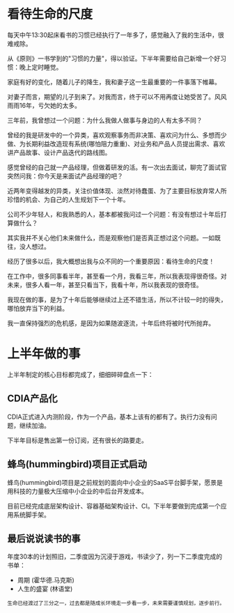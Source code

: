 # 看待生命的尺度

每天中午13:30起床看书的习惯已经执行了一年多了，感觉融入了我的生活中，很难戒除。

从《原则》一书学到的"习惯的力量"，得以验证。下半年需要给自己新增一个好习惯：晚上定时睡觉。

家庭有好的变化，随着儿子的降生，我和妻子这一生最重要的一件事落下帷幕。

对妻子而言，期望的儿子到来了。对我而言，终于可以不用再度让她受苦了。风风雨雨16年，亏欠她的太多。

三年前，我曾想过一个问题：为什么我做人做事与身边的人有太多不同？

曾经的我是研发中的一个异类，喜欢观察事务而非决策、喜欢问为什么、多想而少做、为长期利益改造现有系统(哪怕阻力重重)、对业务和产品人员提出需求、喜欢讲产品故事、设计产品迭代的路线图。

感觉曾经的自己就一产品经理，但做着研发的活。有一次出去面试，聊完了面试官突然问我：你今天是来面试产品经理的吧？

近两年变得越发的异类，关注价值体现、淡然对待蠢蛋、为了主要目标放弃常人所珍惜的机会、为自己的人生规划下一个十年。

公司不少年轻人，和我熟悉的人，基本都被我问过一个问题：有没有想过十年后打算做什么？

其实我并不关心他们未来做什么，而是观察他们是否真正想过这个问题。一如既往，没人想过。

经历了很多以后，我大概想出我与众不同的一个重要原因：看待生命的尺度！

在工作中，很多同事看半年，甚至看一个月，我看三年，所以我表现得很奇怪。对未来，很多人看一年，甚至只看当下，我看十年，所以我表现的很奇怪。

我现在做的事，是为了十年后能够继续过上还不错生活，所以不计较一时的得失，哪怕放弃当下的利益。

我一直保持强烈的危机感，是因为如果随波逐流，十年后终将被时代所抛弃。

# 上半年做的事

上半年制定的核心目标都完成了，细细碎碎盘点一下：

## CDIA产品化

CDIA正式进入内测阶段，作为一个产品，基本上该有的都有了。执行力没有问题，继续加油。

下半年目标是售出第一份订阅，还有很长的路要走。

## 蜂鸟(hummingbird)项目正式启动

蜂鸟(hummingbird)项目是之前规划的面向中小企业的SaaS平台脚手架，愿景是用科技的力量极大压缩中小企业的中后台开发成本。

目前已经完成底层架构设计、容器基础架构设计、CI。下半年要做到完成第一个应用系统脚手架。

## 最后说说读书的事

年度30本的计划照旧，二季度因为沉浸于游戏，书读少了，列一下二季度完成的书单：

- 周期 (霍华德.马克斯)
- 人生的盛宴 (林语堂)

`生命已经渡过了三分之一，过去都是随成长环境走一步看一步，未来需要谨慎规划，逐步前行。`
